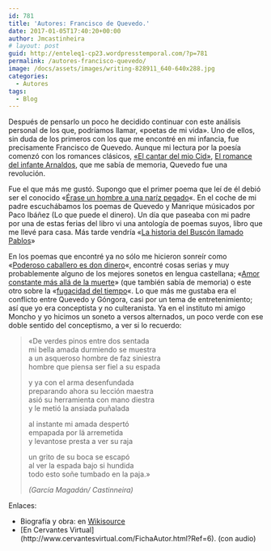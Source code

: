 ```yaml
---
id: 781
title: 'Autores: Francisco de Quevedo.'
date: 2017-01-05T17:40:20+00:00
author: Jmcastinheira
# layout: post
guid: http://enteleq1-cp23.wordpresstemporal.com/?p=781
permalink: /autores-francisco-quevedo/
image: /docs/assets/images/writing-828911_640-640x288.jpg
categories:
  - Autores
tags:
  - Blog
---
```

Después de pensarlo un poco he decidido continuar con este análisis personal de los que, podríamos llamar, «poetas de mi vida». Uno de ellos, sin duda de los primeros con los que me encontré en mi infancia, fue precisamente Francisco de Quevedo. Aunque mi lectura por la poesía comenzó con los romances clásicos, [«El cantar del mio Cid»](http://es.wikisource.org/wiki/Cantar_del_M%C3%ADo_Cid), [El romance del infante Arnaldos](http://es.wikisource.org/wiki/El_infante_Arnaldos "infante arnaldos"), que me sabía de memoria, Quevedo fue una revolución.

Fue el que más me gustó. Supongo que el primer poema que leí de él debió ser el conocido «[Érase un hombre a una naríz pegado](http://es.wikisource.org/wiki/Parnaso_espa%C3%B1ol_249)«. En el coche de mi padre escuchábamos los poemas de Quevedo y Manrique músicados por Paco Ibáñez (Lo que puede el dinero). Un día que paseaba con mi padre por una de estas ferias del libro vi una antología de poemas suyos, libro que me llevé para casa. Más tarde vendría «[La historia del Buscón llamado Pablos](http://es.wikisource.org/wiki/Historia_de_la_vida_del_Busc%C3%B3n)»

En los poemas que encontré ya no sólo me hicieron sonreír como «[Poderoso caballero es don dinero](http://es.wikisource.org/wiki/Poderoso_caballero_es_Don_Dinero_%28Letrilla_sat%C3%ADrica%29)«, encontré cosas serias y muy probablemente alguno de los mejores sonetos en lengua castellana; «[Amor constante más allá de la muerte](http://es.wikisource.org/wiki/Amor_constante_m%C3%A1s_all%C3%A1_de_la_muerte)» (que también sabía de memoria) o este otro sobre la «[fugacidad del tiempo](http://es.wikisource.org/wiki/Repres%C3%A9ntase_la_brevedad_de_lo_que_se_vive)«. Lo que más me gustaba era el conflicto entre Quevedo y Góngora, casi por un tema de entretenimiento; así que yo era conceptista y no culteranista. Ya en el instituto mi amigo Moncho y yo hicimos un soneto a versos alternados, un poco verde con ese doble sentido del conceptismo, a ver si lo recuerdo:

> «De verdes pinos entre dos sentada  
> mi bella amada durmiendo se muestra  
> a un asqueroso hombre de faz siniestra  
> hombre que piensa ser fiel a su espada
> 
> y ya con el arma desenfundada  
> preparando ahora su lección maestra  
> asió su herramienta con mano diestra  
> y le metió la ansiada puñalada
> 
> al instante mi amada despertó  
> empapada por lä arremetida  
> y levantose presta a ver su raja
> 
> un grito de su boca se escapó  
> al ver la espada bajo si hundida  
> todo esto soñe tumbado en la paja.»
> 
> _(García Magadán/ Castinneira)_

Enlaces:


  <ul>
    <li>
      Biografía y obra: en <a title="Quevedo" href="http://es.wikisource.org/wiki/Francisco_de_Quevedo">Wikisource</a>
    </li>
    <li>
      [En Cervantes Virtual](http://www.cervantesvirtual.com/FichaAutor.html?Ref=6). (con audio)
    </li>
  </ul>
</div>